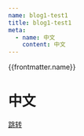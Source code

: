 ```yaml
---
name: blog1-test1
title: blog1-test1
meta:
  - name: 中文
    content: 中文 
---
```

{{frontmatter.name}}
# 中文
[跳转](#/blog1/test1)